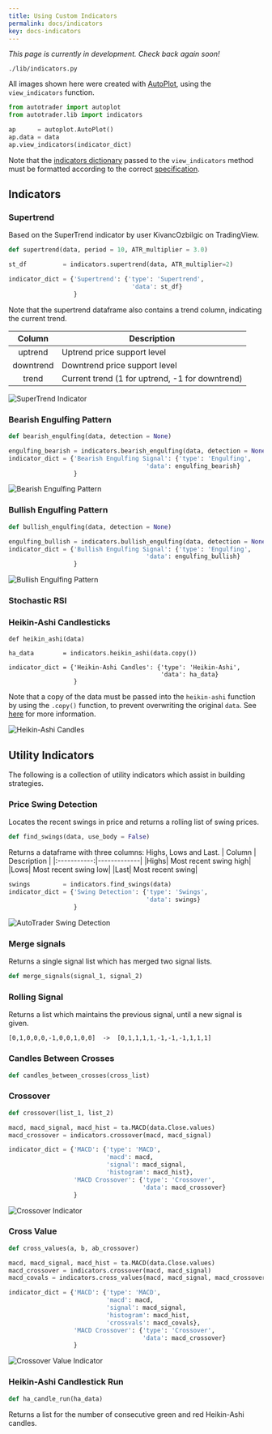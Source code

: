 ```yaml
---
title: Using Custom Indicators
permalink: docs/indicators
key: docs-indicators
---
```


*This page is currently in development. Check back again soon!*



 





`./lib/indicators.py`




All images shown here were created with [AutoPlot](autoplot), using the `view_indicators` function.


```python
from autotrader import autoplot
from autotrader.lib import indicators

ap      = autoplot.AutoPlot()
ap.data = data
ap.view_indicators(indicator_dict)
```

Note that the [indicators dictionary](strategies#indicators-dictionary) passed to the `view_indicators` method must
be formatted according to the correct [specification](autoplot#indicator-specification).



## Indicators

### Supertrend

Based on the SuperTrend indicator by user KivancOzbilgic on TradingView.

```python
def supertrend(data, period = 10, ATR_multiplier = 3.0)
```

```python
st_df          = indicators.supertrend(data, ATR_multiplier=2)

indicator_dict = {'Supertrend': {'type': 'Supertrend',
                                  'data': st_df}
                  }
```

Note that the supertrend dataframe also contains a trend column, indicating the current trend.

|   Column    | Description |
|:-----------:|-------------|
|uptrend| Uptrend price support level|
|downtrend| Downtrend price support level|
|trend| Current trend (1 for uptrend, -1 for downtrend)|

![SuperTrend Indicator](/AutoTrader/assets/indicators/supertrend.jpg "SuperTrend Indicator")




### Bearish Engulfing Pattern

```py
def bearish_engulfing(data, detection = None)
```


```py
engulfing_bearish = indicators.bearish_engulfing(data, detection = None)
indicator_dict = {'Bearish Engulfing Signal': {'type': 'Engulfing',
                                      'data': engulfing_bearish}
                  }
```

![Bearish Engulfing Pattern](/AutoTrader/assets/indicators/bearish-engulfing.jpg "Bearish Engulfing Pattern")




### Bullish Engulfing Pattern

```py
def bullish_engulfing(data, detection = None)
```


```py
engulfing_bullish = indicators.bullish_engulfing(data, detection = None)
indicator_dict = {'Bullish Engulfing Signal': {'type': 'Engulfing',
                                      'data': engulfing_bullish}
                  }
```

![Bullish Engulfing Pattern](/AutoTrader/assets/indicators/bullish-engulfing.jpg "Bullish Engulfing Pattern")



### Stochastic RSI




### Heikin-Ashi Candlesticks


```
def heikin_ashi(data)
```


```
ha_data        = indicators.heikin_ashi(data.copy())

indicator_dict = {'Heikin-Ashi Candles': {'type': 'Heikin-Ashi',
                                          'data': ha_data}
                  }
```

Note that a copy of the data must be passed into the `heikin-ashi` function by using the `.copy()` function, to prevent 
overwriting the original `data`. See [here](https://pandas.pydata.org/pandas-docs/stable/reference/api/pandas.DataFrame.copy.html) 
for more information.

![Heikin-Ashi Candles](/AutoTrader/assets/indicators/HA.jpg "Heikin-Ashi Candles")





## Utility Indicators
The following is a collection of utility indicators which assist in building strategies.


### Price Swing Detection
Locates the recent swings in price and returns a rolling list of swing prices.

```py
def find_swings(data, use_body = False)
```

Returns a dataframe with three columns: Highs, Lows and Last. 
|   Column    | Description |
|:-----------:|-------------|
|Highs| Most recent swing high|
|Lows| Most recent swing low|
|Last| Most recent swing|

```py
swings         = indicators.find_swings(data)
indicator_dict = {'Swing Detection': {'type': 'Swings',
                                      'data': swings}
                  }
```

![AutoTrader Swing Detection](/AutoTrader/assets/indicators/swings.jpg "AutoTrader Swing Detection")




### Merge signals
Returns a single signal list which has merged two signal lists. 

```python
def merge_signals(signal_1, signal_2)
```




### Rolling Signal

Returns a list which maintains the previous signal, until a new 
signal is given.

```
[0,1,0,0,0,-1,0,0,1,0,0]  ->  [0,1,1,1,1,-1,-1,-1,1,1,1]
```



### Candles Between Crosses

```py
def candles_between_crosses(cross_list)
```




### Crossover


```py
def crossover(list_1, list_2)
```


```py
macd, macd_signal, macd_hist = ta.MACD(data.Close.values)
macd_crossover = indicators.crossover(macd, macd_signal)

indicator_dict = {'MACD': {'type': 'MACD',
                           'macd': macd,
                           'signal': macd_signal,
                           'histogram': macd_hist},
                  'MACD Crossover': {'type': 'Crossover',
                                     'data': macd_crossover}
                  }
```

![Crossover Indicator](/AutoTrader/assets/indicators/crossover.jpg "Crossover Indicator")





### Cross Value
```py
def cross_values(a, b, ab_crossover)
```


```py
macd, macd_signal, macd_hist = ta.MACD(data.Close.values)
macd_crossover = indicators.crossover(macd, macd_signal)
macd_covals = indicators.cross_values(macd, macd_signal, macd_crossover)

indicator_dict = {'MACD': {'type': 'MACD',
                           'macd': macd,
                           'signal': macd_signal,
                           'histogram': macd_hist,
                           'crossvals': macd_covals},
                  'MACD Crossover': {'type': 'Crossover',
                                     'data': macd_crossover}
                  }

```

![Crossover Value Indicator](/AutoTrader/assets/indicators/crossvals.jpg "Crossover Value Indicator")



### Heikin-Ashi Candlestick Run
```python
def ha_candle_run(ha_data)
```
Returns a list for the number of consecutive green and red 
Heikin-Ashi candles.


